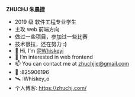 **ZHUCHJ 朱晨捷**
- 2019 级 软件工程专业学生  
- 主攻 web 前端方向  
- 做过一些项目，参加过一些比赛  
- 技术很拉，还在努力  **:)**
- 👋 Hi, I’m [@Whiskeyi](https://github.com/Whiskeyi)
- 👀 I’m interested in web frontend
- 📫 You can contact me at [zhuchjie@gmail.com](mailto:zhuchjie@gmail.com)
- 🐧 :825906196
- 🛰 :Whiskey_o
- 个人博客: https://zhuchj.com/
